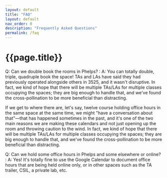 ```yaml
---
layout: default
title: "FAQ"
layout: default
nav_order: 0
description: "Frequently Asked Questions"
permalink: /faq
---
```


# {{page.title}}

Q: Can we double book the rooms in Phelps? 
: A: You can totally double, triple, quadruple book the space!  TAs and LAs have said they had previously operated alongside others in 3525, and it wasn't disruptive. In fact, we kind of hope that there will be multiple TAs/LAs for multiple classes occupying the spaces; they are big enough to handle that, and we've found the cross-pollination to be more beneficial than distracting.

  If we get to where there are, let's say, twelve course holding office hours in the same space at the same time, we might "have a conversation about that"—that has happened sometimes in the past, and it's one of the two main reasons we are making these calendars and not just opening up the room and throwing caution to the wind.     In fact, we kind of hope that there will be multiple TAs/LAs for multiple classes occupying the spaces; they are big enough to handle that, and we've found the cross-pollination to be more beneficial than distracting.
  
Q: Can we hold some office hours in Phelps and some elsewhere or online?
: A: Yes!  It's totally fine to use the Google Calendar to document office hours that are being held online only, or in other spaces such as the TA trailer, CSIL, a private lab, etc. 
